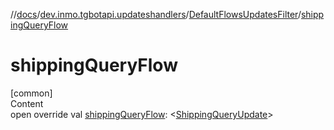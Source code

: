 //[docs](../../../index.md)/[dev.inmo.tgbotapi.updateshandlers](../index.md)/[DefaultFlowsUpdatesFilter](index.md)/[shippingQueryFlow](shipping-query-flow.md)



# shippingQueryFlow  
[common]  
Content  
open override val [shippingQueryFlow](shipping-query-flow.md): <[ShippingQueryUpdate](../../dev.inmo.tgbotapi.types.update/-shipping-query-update/index.md)>  



